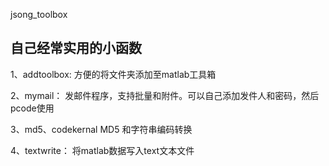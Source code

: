 ﻿jsong_toolbox

自己经常实用的小函数
----------------------------------------------------------------

1、addtoolbox: 方便的将文件夹添加至matlab工具箱

2、mymail：
   发邮件程序，支持批量和附件。可以自己添加发件人和密码，然后pcode使用
   
3、md5、codekernal 
   MD5 和字符串编码转换

4、textwrite：
   将matlab数据写入text文本文件
   
   
   
